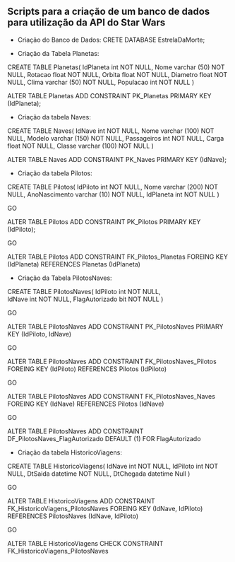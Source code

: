 <h2>Scripts para a criação de um banco de dados para utilização da API do Star Wars</h2>

* Criação do Banco de Dados:
CRETE DATABASE EstrelaDaMorte;

* Criação da Tabela Planetas: 

CREATE TABLE Planetas(
	IdPlaneta int NOT NULL,
	Nome varchar (50) NOT NULL,
	Rotacao float NOT NULL,
	Orbita float NOT NULL,
	Diametro float NOT NULL,
	Clima varchar (50) NOT NULL,
	Populacao int NOT NULL
)
 
ALTER TABLE Planetas ADD CONSTRAINT PK_Planetas PRIMARY KEY (IdPlaneta);

* Criação da tabela Naves: 

CREATE TABLE Naves(
	IdNave int NOT NULL,
	Nome varchar (100) NOT NULL,
	Modelo varchar (150) NOT NULL,
	Passageiros int NOT NULL,
	Carga float NOT NULL,
	Classe varchar (100) NOT NULL
)

ALTER TABLE Naves ADD CONSTRAINT PK_Naves PRIMARY KEY (IdNave);

* Criação da tabela Pilotos: 

CREATE TABLE Pilotos(
	IdPiloto int NOT NULL,
	Nome varchar (200) NOT NULL,
	AnoNascimento varchar (10) NOT NULL,
	IdPlaneta int NOT NULL
)

GO

ALTER TABLE Pilotos ADD CONSTRAINT PK_Pilotos PRIMARY KEY (IdPiloto);

GO

ALTER TABLE Pilotos ADD CONSTRAINT FK_Pilotos_Planetas FOREING KEY (IdPlaneta)
REFERENCES Planetas (IdPlaneta)

* Criação da Tabela PilotosNaves: 

CREATE  TABLE PilotosNaves(
	IdPiloto int NOT NULL,	
	IdNave int NOT NULL,
	FlagAutorizado bit NOT NULL
)

GO

ALTER TABLE PilotosNaves ADD CONSTRAINT PK_PilotosNaves PRIMARY KEY (IdPiloto, IdNave)

GO

ALTER TABLE PilotosNaves ADD CONSTRAINT FK_PilotosNaves_Pilotos FOREING KEY (IdPiloto)
REFERENCES Pilotos (IdPiloto)

GO

ALTER TABLE PilotosNaves ADD CONSTRAINT FK_PilotosNaves_Naves FOREING KEY (IdNave)
REFERENCES Pilotos (IdNave)

GO

ALTER TABLE PilotosNaves ADD CONSTRAINT DF_PilotosNaves_FlagAutorizado DEFAULT (1) FOR FlagAutorizado

* Criação da tabela HistoricoViagens: 

CREATE TABLE HistoricoViagens(
	IdNave int NOT NULL,
	IdPiloto int NOT NULL,
	DtSaida datetime NOT NULL,
	DtChegada datetime Null
)

GO

ALTER TABLE HistoricoViagens ADD CONSTRAINT FK_HistoricoViagens_PilotosNaves FOREING KEY (IdNave, IdPiloto)
REFERENCES PilotosNaves (IdNave, IdPiloto)

GO

ALTER TABLE HistoricoViagens CHECK CONSTRAINT FK_HistoricoViagens_PilotosNaves
